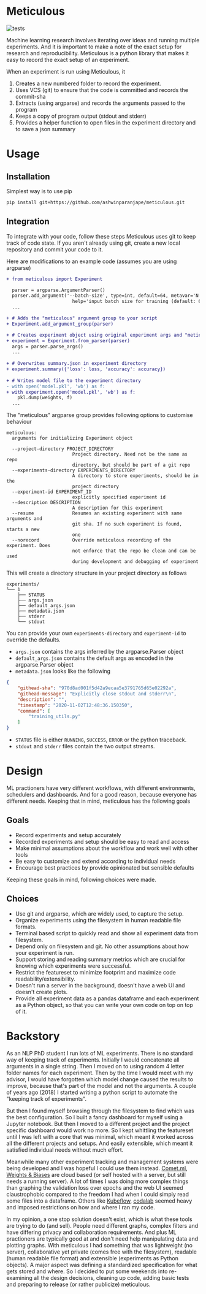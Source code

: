# Meticulous
![tests](https://github.com/AshwinParanjape/meticulous/workflows/tests/badge.svg)

Machine learning research involves iterating over ideas and running multiple experiments. And it is important to make a note of the exact setup for research and reproducibility. Meticulous is a python library that makes it easy to record the exact setup of an experiment.

When an experiment is run using Meticulous, it
1. Creates a new numbered folder to record the experiment. 
2. Uses VCS (git) to ensure that the code is committed and records the commit-sha
3. Extracts (using argparse) and records the arguments passed to the program
4. Keeps a copy of program output (stdout and stderr)
5. Provides a helper function to open files in the experiment directory and to save a json summary

# Usage
## Installation
Simplest way is to use pip

```bash 
pip install git+https://github.com/ashwinparanjape/meticulous.git
```

## Integration
To integrate with your code, follow these steps
Meticulous uses git to keep track of code state. If you aren't already using git, create a new local repository and commit your code to it.

Here are modifications to an example code (assumes you are using argparse)
```diff
+ from meticulous import Experiment 

  parser = argparse.ArgumentParser()
  parser.add_argument('--batch-size', type=int, default=64, metavar='N',
                        help='input batch size for training (default: 64)')
  ...

+ # Adds the "meticulous" argument group to your script
+ Experiment.add_argument_group(parser)

+ # Creates experiment object using original experiment args and "meticulous" args
+ experiment = Experiment.from_parser(parser)
  args = parser.parse_args()
  ...
 
+ # Overwrites summary.json in experiment directory
+ experiment.summary({'loss': loss, 'accuracy': accuracy})  
  
+ # Writes model file to the experiment directory
- with open('model.pkl', 'wb') as f:
+ with experiment.open('model.pkl', 'wb') as f:
    pkl.dump(weights, f)
  ...
```

The "meticulous" argparse group provides following options to customise behaviour
```
meticulous:
  arguments for initializing Experiment object

  --project-directory PROJECT_DIRECTORY
                        Project directory. Need not be the same as repo
                        directory, but should be part of a git repo
  --experiments-directory EXPERIMENTS_DIRECTORY
                        A directory to store experiments, should be in the
                        project directory
  --experiment-id EXPERIMENT_ID
                        explicitly specified experiment id
  --description DESCRIPTION
                        A description for this experiment
  --resume              Resumes an existing experiment with same arguments and
                        git sha. If no such experiment is found, starts a new
                        one
  --norecord            Override meticulous recording of the experiment. Does
                        not enforce that the repo be clean and can be used
                        during development and debugging of experiment
```

This will create a directory structure in your project directory as follows
```
experiments/
└── 1
    ├── STATUS
    ├── args.json
    ├── default_args.json
    ├── metadata.json
    ├── stderr
    └── stdout
```
You can provide your own `experiments-directory` and `experiment-id` to override the defaults. 
* `args.json` contains the args inferred by the argparse.Parser object
* `default_args.json` contains the default args as encoded in the argparse.Parser object
* `metadata.json` looks like the following
```json
{
    "githead-sha": "970d8ad001f5d42a9ecaa5e3791765d65e02292a",
    "githead-message": "Explicitly close stdout and stderr\n",
    "description": "",
    "timestamp": "2020-11-02T12:48:36.150350",
    "command": [
        "training_utils.py"
    ]
}
```
* `STATUS` file is either `RUNNING`, `SUCCESS`, `ERROR` or the python traceback.
* `stdout` and `stderr` files contain the two output streams. 

# Design

ML practioners have very different workflows, with different environments, schedulers and dashboards. And for a good reason, because everyone has different needs. Keeping that in mind, meticulous has the following goals

## Goals 
* Record experiments and setup accurately
* Recorded experiments and setup should be easy to read and access
* Make minimal assumptions about the workflow and work well with other tools
* Be easy to customize and extend according to individual needs
* Encourage best practices by provide opinionated but sensible defaults

Keeping these goals in mind, following choices were made. 

## Choices
* Use git and argparse, which are widely used, to capture the setup.
* Organize experiments using the filesystem in human readable file formats.
* Terminal based script to quickly read and show all experiment data from filesystem.
* Depend only on filesystem and git. No other assumptions about how your experiment is run. 
* Support storing and reading summary metrics which are crucial for knowing which experiments were successful.
* Restrict the featureset to minimize footprint and maximize code readability/extensibility. 
* Doesn't run a server in the background, doesn't have a web UI and doesn't create plots.
* Provide all experiment data as a pandas dataframe and each experiment as a Python object, so that you can write your own code on top on top of it.


# Backstory

As an NLP PhD student I run lots of ML experiments. There is no standard way of keeping track of experiments. Initially I would concatenate all arguments in a single string. Then I moved on to using random 4 letter folder names for each experiment. Then by the time I would meet with my advisor, I would have forgotten which model change caused the results to improve, because that's part of the model and not the arguments. A couple of years ago (2018) I started writing a python script to automate the "keeping track of experiments". 

But then I found myself browsing through the filesystem to find which was the best configuration. So I built a fancy dashboard for myself using a Jupyter notebook. But then I moved to a different project and the project specific dashboard would work no more. So I kept whittling the featureset until I was left with a core that was minimal, which meant it worked across all the different projects and setups. And easily extensible, which meant it satisfied individual needs without much effort. 

Meanwhile many other experiment tracking and management systems were being developed and I was hopeful I could use them instead. [Comet.ml](https://www.comet.ml/site/), [Weights & Biases](https://docs.wandb.com) are cloud based (or self hosted with a server, but still needs a running server). A lot of times I was doing more complex things than graphing the validation loss over epochs and the web UI seemed claustrophobic compared to the freedom I had when I could simply read some files into a dataframe. Others like [Kubeflow](https://www.kubeflow.org), [codalab](https://codalab.org) seemed heavy and imposed restrictions on how and where I ran my code. 

In my opinion, a one stop solution doesn't exist, which is what these tools are trying to do (and sell). People need different graphs, complex filters and have differing privacy and collaboration requirements. And plus ML practioners are typically good at and don't need help manipulating data and plotting graphs. With meticulous I had something that was lightweight (no server), collaborative yet private (comes free with the filesystem), readable (human readable file format) and extensible (experiments as Python objects). A major aspect was defining a standardized specification for what gets stored and where. So I decided to put some weekends into re-examining all the design decisions, cleaning up code, adding basic tests and preparing to release (or rather publicize) meticulous. 






